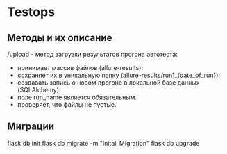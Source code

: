 # Testops




## Методы и их описание

/upload - метод загрузки результатов прогона автотеста:
- принимает массив файлов (allure-results);
- сохраняет их в уникальную папку (allure-results/run1_{date_of_run});
- создавать запись о новом прогоне в локальной базе данных (SQLAlchemy).
- поле run_name является обязательным.
- проверяет, что файлы не пустые.

## Миграции

flask db init
flask db migrate -m "Initail Migration"
flask db upgrade
